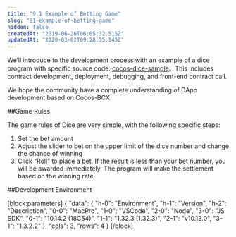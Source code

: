 ```yaml
---
title: "9.1 Example of Betting Game"
slug: "81-example-of-betting-game"
hidden: false
createdAt: "2019-06-26T06:05:32.515Z"
updatedAt: "2020-03-02T09:28:55.145Z"
---
```

We’ll introduce to the development process with an example of a dice program with specific source code: [cocos-dice-sample](https://github.com/Cocos-BCX/cocos-dice-sample)。This includes contract development, deployment, debugging, and front-end contract call.

We hope the community have a complete understanding of DApp development based on Cocos-BCX.


##Game Rules

The game rules of Dice are very simple, with the following specific steps:
1.	Set the bet amount
2.	Adjust the slider to bet on the upper limit of the dice number and change the chance of winning
3.	Click “Roll” to place a bet. If the result is less than your bet number, you will be awarded immediately. The program will make the settlement based on the winning rate.


##Development Environment

[block:parameters]
{
  "data": {
    "h-0": "Environment",
    "h-1": "Version",
    "h-2": "Description",
    "0-0": "MacPro",
    "1-0": "VSCode",
    "2-0": "Node",
    "3-0": "JS SDK",
    "0-1": "10.14.2 (18C54)",
    "1-1": "1.32.3 (1.32.3)",
    "2-1": "v10.13.0",
    "3-1": "1.3.2.2"
  },
  "cols": 3,
  "rows": 4
}
[/block]